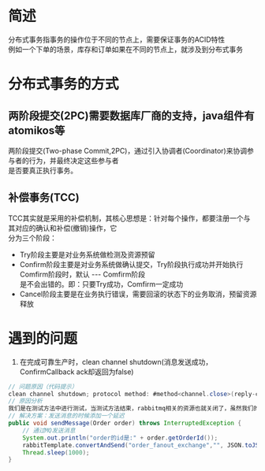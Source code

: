# 简述
分布式事务指事务的操作位于不同的节点上，需要保证事务的ACID特性  
例如一个下单的场景，库存和订单如果在不同的节点上，就涉及到分布式事务  

# 分布式事务的方式
## 两阶段提交(2PC)需要数据库厂商的支持，java组件有atomikos等  
两阶段提交(Two-phase Commit,2PC)，通过引入协调者(Coordinator)来协调参与者的行为，并最终决定这些参与者  
是否要真正执行事务。  

## 补偿事务(TCC) 
TCC其实就是采用的补偿机制，其核心思想是：针对每个操作，都要注册一个与其对应的确认和补偿(撤销)操作，它  
分为三个阶段：  
- Try阶段主要是对业务系统做检测及资源预留
- Confirm阶段主要是对业务系统做确认提交，Try阶段执行成功并开始执行Comfirm阶段时，默认 --- Comfirm阶段   
是不会出错的。即：只要Try成功，Comfirm一定成功  
- Cancel阶段主要是在业务执行错误，需要回滚的状态下的业务取消，预留资源释放

# 遇到的问题
1. 在完成可靠生产时，clean channel shutdown(消息发送成功，ConfirmCallback ack却返回为false)
```java
// 问题原因（代码提示）
clean channel shutdown; protocol method: #method<channel.close>(reply-code=200, reply-text=OK, class-id=0, method-id=0)
// 原因分析
我们是在测试方法中进行测试，当测试方法结束，rabbitmq相关的资源也就关闭了，虽然我们的消息发送出去，但异步的ConfirmCallback却由于资源关闭而出现了上面的问题
// 解决方案：发送消息的时候添加一个延迟
public void sendMessage(Order order) throws InterruptedException {
    // 通过MQ发送消息
    System.out.println("order的id是:" + order.getOrderId());
    rabbitTemplate.convertAndSend("order_fanout_exchange","", JSON.toJSONString(order),new CorrelationData(order.getOrderId()));
    Thread.sleep(1000);
}
```
